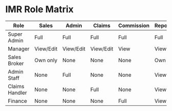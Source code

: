 # IMR Role Matrix

| Role          | Sales | Admin | Claims | Commission | Reports | Settings |
|---------------|-------|-------|--------|------------|---------|----------|
| Super Admin   | Full  | Full  | Full   | Full       | Full    | Full     |
| Manager       | View/Edit | View/Edit | View/Edit | View | View | Limited |
| Sales Broker  | Own only | None  | None   | None       | Own     | None     |
| Admin Staff   | None  | Full  | None   | None       | View    | None     |
| Claims Handler| None  | None  | Full   | None       | View    | None     |
| Finance       | None  | None  | None   | Full       | View    | None     |
